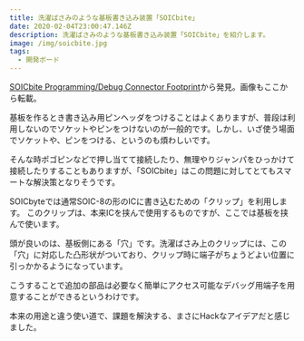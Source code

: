 ```yaml
---
title: 洗濯ばさみのような基板書き込み装置「SOICbite」
date: 2020-02-04T23:00:47.146Z
description: 洗濯ばさみのような基板書き込み装置「SOICbite」を紹介します。
image: /img/soicbite.jpg
tags:
  - 開発ボード
---
```

[SOICbite Programming/Debug Connector Footprint](https://hackaday.io/project/165917-soicbite-programmingdebug-connector-footprint)から発見。画像もここから転載。

基板を作るとき書き込み用ピンヘッダをつけることはよくありますが、普段は利用しないのでソケットやピンをつけないのが一般的です。しかし、いざ使う場面でソケットや、ピンをつける、というのも煩わしいです。

そんな時ポゴピンなどで押し当てて接続したり、無理やりジャンパをひっかけて接続したりすることもありますが、「SOICbite」はこの問題に対してとてもスマートな解決策となりそうです。

SOICbyteでは通常SOIC-8の形のICに書き込むための「クリップ」を利用します。
このクリップは、本来ICを挟んで使用するものですが、ここでは基板を挟んで使います。

頭が良いのは、基板側にある「穴」です。洗濯ばさみ上のクリップには、この「穴」に対応した凸形状がついており、クリップ時に端子がちょうどよい位置に引っかかるようになっています。

こうすることで追加の部品は必要なく簡単にアクセス可能なデバッグ用端子を用意することができるというわけです。

本来の用途と違う使い道で、課題を解決する、まさにHackなアイデアだと感じました。
